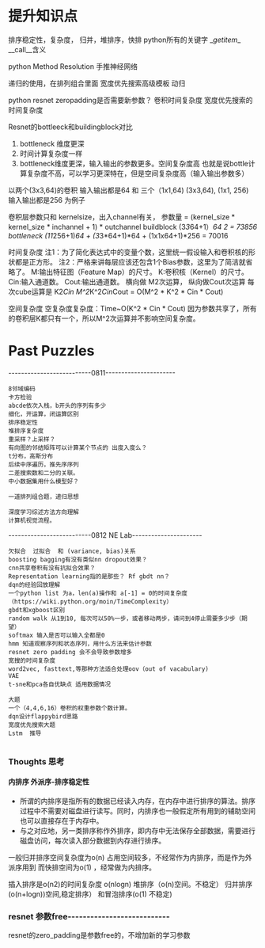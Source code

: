 # 提升知识点
排序稳定性，复杂度，   归并，堆排序，快排
python所有的关键字 \__getitem__   \__call__含义

python Method Resolution
手推神经网络

递归的使用，在排列组合里面
宽度优先搜索高级模板
动归

python resnet zeropadding是否需要新参数？
卷积时间复杂度
宽度优先搜索的时间复杂度



Resnet的bottleeck和buildingblock对比
1. bottleneck 维度更深
2. 时间计算复杂度一样
3. bottleneck维度更深，输入输出的参数更多。空间复杂度高
也就是说bottle计算复杂度不高，可以学习更深特在，但是空间复杂度高（输入输出参数多）

以两个(3x3,64)的卷积 输入输出都是64  和 三个（1x1,64) (3x3,64), (1x1, 256)  输入输出都是256 为例子

卷积层参数只和 kernelsize，出入channel有关， 参数量 = (kernel_size * kernel_size * inchannel + 1) * outchannel
buildblock  (3*3*64+1）*64  *2 = 73856
bottleneck  (1*1*256+1)*64 + (3*3*64+1)*64 + (1x1x64+1)*256 =  70016



时间复杂度
注1：为了简化表达式中的变量个数，这里统一假设输入和卷积核的形状都是正方形。 
注2：严格来讲每层应该还包含1个Bias参数，这里为了简洁就省略了。
M:输出特征图（Feature Map）的尺寸。
K:卷积核（Kernel）的尺寸。
Cin:输入通道数。
Cout:输出通道数。
横向做 M2次运算，  纵向做Cout次运算  每次cube运算是 K2*Cin
M^2*K^2*Cin*Cout = O(M^2 * K^2 * Cin * Cout)

空间复杂度
空复杂度复杂度：Time~O(K^2 * Cin * Cout)   因为参数共享了，所有的卷积层K都只有一个，所以M^2次运算并不影响空间复杂度。


# Past Puzzles

--------------------------0811----------------------
```
8邻域编码
卡方检验
abcde依次入栈，b开头的序列有多少
细化，开运算，闭运算区别
排序稳定性
堆排序复杂度
重采样？上采样？
有向图的邻结矩阵可以计算某个节点的 出度入度么？
t分布，高斯分布
后续中序遍历，推先序序列
二差搜索数和二分的关联。
中小数据集用什么模型好？

一道排列组合题，递归思想

深度学习综述方法方向理解
计算机视觉流程。
```

--------------------------0812   NE Lab----------------------
```
欠拟合  过拟合  和 (variance, bias)关系
boosting bagging有没有类似nn dropout效果？
cnn共享卷积有没有抗拟合效果？
Representation learning指的是那些？ Rf gbdt nn？
dqn的经验回放理解
一个python list 为a，len(a)操作和 a[-1] = 0的时间复杂度  （https://wiki.python.org/moin/TimeComplexity）
gbdt和xgboost区别
random walk 从1到10, 每次可以50%一步，或者移动两步，请问到4停止需要多少步（期望）
softmax 输入是否可以输入全都是0
hmm 知道观察序列和状态序列，用什么方法来估计参数
resnet zero padding 会不会导致参数增多
宽搜的时间复杂度
word2vec, fasttext,等那种方法适合处理oov（out of vacabulary)
VAE
t-sne和pca各自优缺点 适用数据情况

大题
一个（4,4,6,16）卷积的权重参数个数计算。
dqn设计flappybird思路
宽度优先搜索大题
Lstm  推导


```


### Thoughts 思考

#### 内排序 外派序-排序稳定性
* 所谓的内排序是指所有的数据已经读入内存，在内存中进行排序的算法。排序过程中不需要对磁盘进行读写。同时，内排序也一般假定所有用到的辅助空间也可以直接存在于内存中。
* 与之对应地，另一类排序称作外排序，即内存中无法保存全部数据，需要进行磁盘访问，每次读入部分数据到内存进行排序。

一般归并排序空间复杂度为o(n) 占用空间较多，不经常作为内排序，而是作为外派序用到
而快排空间为o(1) ，经常做为内排序。

插入排序是o(n2)的时间复杂度
o(nlogn) 堆排序（o(n)空间。不稳定）     归并排序(o(n+logn))空间,稳定排序）    和冒泡排序(o(1) 不稳定)


### resnet 参数free---------------------------
resnet的zero_padding是参数free的，不增加新的学习参数
